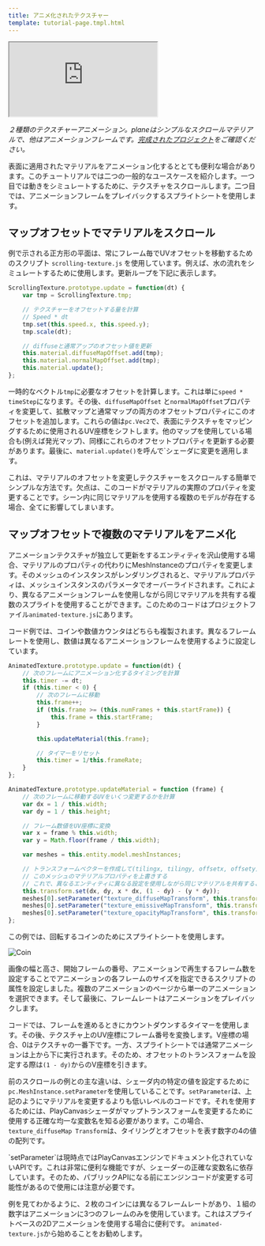 ```yaml
---
title: アニメ化されたテクスチャー
template: tutorial-page.tmpl.html
---
```


<iframe src="http://playcanv.as/p/qFDE1q2H"></iframe>

*２種類のテクスチャーアニメーション。planeはシンプルなスクロールマテリアルで、他はアニメーションフレームです。[完成されたプロジェクト][1]をご確認ください。*

表面に適用されたマテリアルをアニメーション化するととても便利な場合があります。このチュートリアルでは二つの一般的なユースケースを紹介します。一つ目では動きをシミュレートするために、テクスチャをスクロールします。二つ目では、アニメーションフレームをプレイバックするスプライトシートを使用します。

## マップオフセットでマテリアルをスクロール

例で示される正方形の平面は、常にフレーム毎でUVオフセットを移動するためのスクリプト `scrolling-texture.js` を使用しています。例えば、水の流れをシミュレートするために使用します。更新ループを下記に表示します。

```javascript
ScrollingTexture.prototype.update = function(dt) {
    var tmp = ScrollingTexture.tmp;

    // テクスチャーをオフセットする量を計算
    // Speed * dt
    tmp.set(this.speed.x, this.speed.y);
    tmp.scale(dt);

    // diffuseと通常アップのオフセット値を更新
    this.material.diffuseMapOffset.add(tmp);
    this.material.normalMapOffset.add(tmp);
    this.material.update();
};
```

一時的なベクトル`tmp`に必要なオフセットを計算します。これは単に`speed * timeStep`になります。その後、`diffuseMapOffset` と`normalMapOffset`プロパティを変更して、拡散マップと通常マップの両方のオフセットプロパティにこのオフセットを追加します。これらの値は`pc.Vec2`で、表面にテクスチャをマッピングするために使用されるUV座標をシフトします。他のマップを使用している場合も(例えば発光マップ)、同様にこれらのオフセットプロパティを更新する必要があります。最後に、`material.update()`を呼んで`シェーダに変更を適用します。

これは、マテリアルのオフセットを変更しテクスチャーをスクロールする簡単でシンプルな方法です。欠点は、このコードがマテリアルの実際のプロパティを変更することです。シーン内に同じマテリアルを使用する複数のモデルが存在する場合、全てに影響してしまいます。

## マップオフセットで複数のマテリアルをアニメ化

アニメーションテクスチャが独立して更新をするエンティティを沢山使用する場合、マテリアルのプロパティの代わりにMeshInstanceのプロパティを変更します。そのメッシュのインスタンスがレンダリングされると、マテリアルプロパティは、メッシュインスタンスのパラメータでオーバーライドされます。これにより、異なるアニメーションフレームを使用しながら同じマテリアルを共有する複数のスプライトを使用することができます。このためのコードはプロジェクトファイル`animated-texture.js`にあります。

コード例では、コインや数値カウンタはどちらも複製されます。異なるフレームレートを使用し、数値は異なるアニメーションフレームを使用するように設定しています。

```javascript
AnimatedTexture.prototype.update = function(dt) {
    // 次のフレームにアニメーション化するタイミングを計算
    this.timer -= dt;
    if (this.timer < 0) {
        // 次のフレームに移動
        this.frame++;
        if (this.frame >= (this.numFrames + this.startFrame)) {
            this.frame = this.startFrame;
        }

        this.updateMaterial(this.frame);

        // タイマーをリセット
        this.timer = 1/this.frameRate;
    }
};

AnimatedTexture.prototype.updateMaterial = function (frame) {
    // 次のフレームに移動するUVをいくつ変更するかを計算
    var dx = 1 / this.width;
    var dy = 1 / this.height;

    // フレーム数値をUV座標に変換
    var x = frame % this.width;
    var y = Math.floor(frame / this.width);

    var meshes = this.entity.model.meshInstances;

    // トランスフォームベクターを作成して(tilingx, tilingy, offsetx, offsety)
    // このメッシュのマテリアルプロパティを上書きする
    // これで、異なるエンティティに異なる設定を使用しながら同じマテリアルを共有することが可能になります
    this.transform.set(dx, dy, x * dx, (1 - dy) - (y * dy));
    meshes[0].setParameter("texture_diffuseMapTransform", this.transform.data);
    meshes[0].setParameter("texture_emissiveMapTransform", this.transform.data);
    meshes[0].setParameter("texture_opacityMapTransform", this.transform.data);
};
```

この例では、回転するコインのためにスプライトシートを使用します。

![Coin][2]

画像の幅と高さ、開始フレームの番号、アニメーションで再生するフレーム数を設定することでアニメーションの各フレームのサイズを指定できるスクリプトの属性を設定しました。複数のアニメーションのページから単一のアニメーションを選択できます。そして最後に、フレームレートはアニメーションをプレイバックします。

コードでは、フレームを進めるときにカウントダウンするタイマーを使用します。その後、テクスチャ上のUV座標にフレーム番号を変換します。V座標の場合、0はテクスチャの一番下です。一方、スプライトシートでは通常アニメーションは上から下に実行されます。そのため、オフセットのトランスフォームを設定する際は`(1 - dy)`からのV座標を引きます。

前のスクロールの例との主な違いは、シェーダ内の特定の値を設定するために `pc.MeshInstance.setParameter`を使用していることです。`setParameter`は、上記のようにマテリアルを変更するよりも低いレベルのコードです。それを使用するためには、PlayCanvasシェーダがマップトランスフォームを変更するために使用する正確な均一な変数名を知る必要があります。この場合、`texture_diffuseMap Transform`は、タイリングとオフセットを表す数字の4の値の配列です。

<div class="alert-info">
`setParameter`は現時点ではPlayCanvasエンジンでドキュメント化されていないAPIです。これは非常に便利な機能ですが、シェーダーの正確な変数名に依存しています。そのため、パブリックAPIになる前にエンジンコードが変更する可能性があるので使用には注意が必要です。
</div>

例を見てわかるように、２枚のコインには異なるフレームレートがあり、１組の数字はアニメーションに3つのフレームのみを使用しています。これはスプライトベースの2Dアニメーションを使用する場合に便利です。 `animated-texture.js`から始めることをお勧めします。

[1]: https://playcanvas.com/project/405882
[2]: /images/tutorials/intermediate/animated-textures/coin-rotate.png

